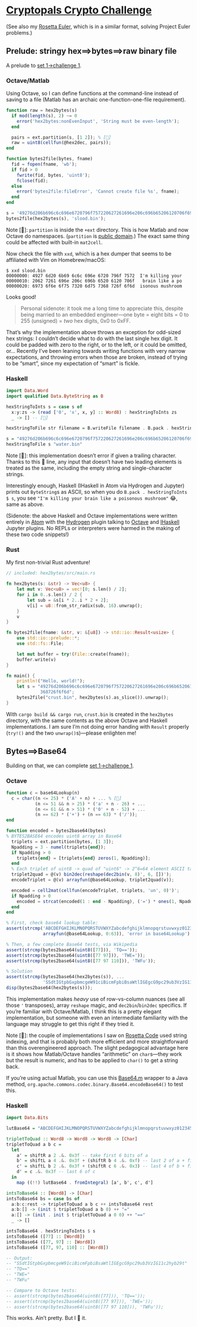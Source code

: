 # [Cryptopals Crypto Challenge](https://cryptopals.com/)

(See also my [Rosetta Euler](https://github.com/fasiha/rosetta-euler), which is in a similar format, solving Project Euler problems.)

## Prelude: stringy hex⟹bytes⟹raw binary file

A prelude to [set 1→challenge 1](https://cryptopals.com/sets/1/challenges/1).

### Octave/Matlab
Using Octave, so I can define functions at the command-line instead of saving to a file (Matlab has an archaic one-function-one-file requirement).
~~~octave
function raw = hex2bytes(s)
  if mod(length(s), 2) ~= 0
    error('hex2bytes:nonEvenInput', 'String must be even-length');
  end

  pairs = ext.partition(s, [1 2]); % [👜]
  raw = uint8(cellfun(@hex2dec, pairs));
end

function bytes2file(bytes, fname)
  fid = fopen(fname, 'wb');
  if fid > 0
    fwrite(fid, bytes, 'uint8');
    fclose(fid);
  else
    error('bytes2file:fileError', 'Cannot create file %s', fname);
  end
end

s = '49276d206b696c6c696e6720796f757220627261696e206c696b65206120706f69736f6e6f7573206d757368726f6f6d';
bytes2file(hex2bytes(s), 'slood.bin');
~~~

Note [👜]: `partition` is inside the `+ext` directory. This is how Matlab and now Octave do namespaces. (`partition` is [public domain](https://github.com/fasiha/personal-matlab-namespace/blob/master/%2Barf/partition.m).) The exact same thing could be affected with built-in `mat2cell`.

Now check the file with `xxd`, which is a hex dumper that seems to be affiliated with Vim on Homebrew/macOS:
```
$ xxd slood.bin
00000000: 4927 6d20 6b69 6c6c 696e 6720 796f 7572  I'm killing your
00000010: 2062 7261 696e 206c 696b 6520 6120 706f   brain like a po
00000020: 6973 6f6e 6f75 7320 6d75 7368 726f 6f6d  isonous mushroom
```
Looks good!

> Personal sidenote: it took me a long time to appreciate this, despite being married to an embedded engineer—one byte = eight bits = 0 to 255 (unsigned) = *two* hex digits, 0x0 to 0xFF.

That’s why the implementation above throws an exception for odd-sized hex strings: I couldn’t decide what to do with the last single hex digit. It could be padded with zero to the right, or to the left, or it could be omitted, or… Recently I’ve been leaning towards writing functions with very narrow expectations, and throwing errors when those are broken, instead of trying to be “smart”, since my expectation of “smart” is fickle.

### Haskell

~~~haskell
import Data.Word
import qualified Data.ByteString as B

hexStringToInts s = case s of
  x:y:zs -> (read ['0', 'x', x, y] :: Word8) : hexStringToInts zs
  _ -> [] -- [👟]

hexStringToFile str filename = B.writeFile filename . B.pack . hexStringToInts $ str

s = "49276d206b696c6c696e6720796f757220627261696e206c696b65206120706f69736f6e6f7573206d757368726f6f6d"
hexStringToFile s "water.bin"
~~~
Note [👟]: this implementation doesn’t error if given a trailing character. Thanks to this 👟 line, any input that doesn’t have two leading elements is treated as the same, including the empty string and single-character strings.

Interestingly enough, Haskell (IHaskell in Atom via Hydrogen and Jupyter) prints out `ByteString`s as ASCII, so when you do `B.pack . hexStringToInts $ s`, you see `"I'm killing your brain like a poisonous mushroom"` 😂, same as above.

(Sidenote: the above Haskell and Octave implementations were written entirely in [Atom](https://atom.io) with the [Hydrogen](https://atom.io/packages/hydrogen) plugin talking to [Octave](https://github.com/Calysto/octave_kernel) and [IHaskell](https://github.com/gibiansky/IHaskell) Jupyter plugins. No REPLs or interpreters were harmed in the making of these two code snippets!)

### Rust
My first non-trivial Rust adventure!
~~~rust
// included: hex2bytes/src/main.rs

fn hex2bytes(s: &str) -> Vec<u8> {
    let mut v: Vec<u8> = vec![0; s.len() / 2];
    for i in 0..s.len() / 2 {
        let sub = &s[i * 2..i * 2 + 2];
        v[i] = u8::from_str_radix(sub, 16).unwrap();
    }
    v
}

fn bytes2file(fname: &str, v: &[u8]) -> std::io::Result<usize> {
    use std::io::prelude::*;
    use std::fs::File;

    let mut buffer = try!(File::create(fname));
    buffer.write(v)
}

fn main() {
    println!("Hello, world!");
    let s = "49276d206b696c6c696e6720796f757220627261696e206c696b65206120706f69736f6e6f7573206d757\
             368726f6f6d";
    bytes2file("crust.bin", hex2bytes(s).as_slice()).unwrap();
}
~~~
With `cargo build && cargo run`, `crust.bin` is created in the `hex2bytes` directory, with the same contents as the above Octave and Haskell implementations. I am sure I’m not doing error handing with `Result` properly (`try!()` and the two `unwrap()`s)—please enlighten me!

## Bytes⟹Base64

Building on that, we can complete [set 1→challenge 1](https://cryptopals.com/sets/1/challenges/1).

### Octave
~~~octave
function c = base64Lookup(n)
  c = char((n <= 25) * ('A' + n) + ... % [🌂]
           (n <= 51 && n > 25) * ('a' + n - 26) + ...
           (n <= 61 && n > 51) * ('0' + n - 52) + ...
           (n == 62) * ('+') + (n == 63) * ('/'));
end

function encoded = bytes2base64(bytes)
% BYTES2BASE64 encodes uint8 array in Base64
  triplets = ext.partition(bytes, [1 3]);
  Npadding = 3 - numel(triplets{end});
  if Npadding > 0
    triplets{end} = [triplets{end} zeros(1, Npadding)];
  end
  % Each triplet of uint8 -> quad of "uint6" -> 2^6=64 element ASCII table
  triplet2quad = @(v) bin2dec(reshape(dec2bin(v, 8)', 6, [])');
  encodeTriplet = @(v) arrayfun(@base64Lookup, triplet2quad(v));

  encoded = cell2mat(cellfun(encodeTriplet, triplets, 'un', 0)')';
  if Npadding > 0
    encoded = strcat(encoded(1 : end - Npadding), ('=') * ones(1, Npadding));
  end
end

% First, check base64 lookup table:
assert(strcmp('ABCDEFGHIJKLMNOPQRSTUVWXYZabcdefghijklmnopqrstuvwxyz0123456789+/', ...
              arrayfun(@base64Lookup, 0:63)), 'error in base64Lookup')

% Then, a few complete Base64 tests, via Wikipedia
assert(strcmp(bytes2base64(uint8([77])), 'TQ=='));
assert(strcmp(bytes2base64(uint8([77 97])), 'TWE='));
assert(strcmp(bytes2base64(uint8([77 97 110])), 'TWFu'));

% Solution
assert(strcmp(bytes2base64(hex2bytes(s)), ...
              'SSdtIGtpbGxpbmcgeW91ciBicmFpbiBsaWtlIGEgcG9pc29ub3VzIG11c2hyb29t'));
disp(bytes2base64(hex2bytes(s)));
~~~
This implementation makes *heavy* use of row-vs-column nuances (see all those `'` transposes), array `reshape` magic, and `dec2bin`/`bin2dec` specifics. If you’re familiar with Octave/Matlab, I think this is a pretty elegant implementation, but someone with even an intermediate familiarity with the language may struggle to get this right if they tried it.

Note [🌂]: the couple of implementations I saw on [Rosetta Code](http://rosettacode.org/wiki/Base64_encode_data#Manual_implementation) used string indexing, and that is probably both more efficient and more straightforward than this overengineered approach. The slight pedagogical advantage here is it shows how Matlab/Octave handles “arithmetic” on `char`s—they work but the result is numeric, and has to be applied to `char()` to get a string back.

If you’re using actual Matlab, you can use this [Base64.m](https://github.com/fasiha/personal-matlab-namespace/blob/master/%2Barf/Base64m.m) wrapper to a Java method, `org.apache.commons.codec.binary.Base64.encodeBase64()` to test this.

### Haskell
~~~haskell
import Data.Bits

lutBase64 = "ABCDEFGHIJKLMNOPQRSTUVWXYZabcdefghijklmnopqrstuvwxyz0123456789"

tripletToQuad :: Word8 -> Word8 -> Word8 -> [Char]
tripletToQuad a b c =
  let
    a' = shiftR a 2 .&. 0x3f -- take first 6 bits of a
    b' = shiftL a 4 .&. 0x3f + (shiftR b 4 .&. 0xf) -- last 2 of a + first 4 of b
    c' = shiftL b 2 .&. 0x3f + (shiftR c 6 .&. 0x3) -- last 4 of b + first 2 of c
    d' = c .&. 0x3f -- last 6 of c
  in
    map ((!!) lutBase64 . fromIntegral) [a', b', c', d']

intsToBase64 :: [Word8] -> [Char]
intsToBase64 bs = case bs of
  a:b:c:rest -> tripletToQuad a b c ++ intsToBase64 rest
  a:b:[] -> (init $ tripletToQuad a b 0) ++ "="
  a:[] -> (init . init $ tripletToQuad a 0 0) ++ "=="
  _ -> []

intsToBase64 . hexStringToInts $ s
intsToBase64 ([77] :: [Word8])
intsToBase64 ([77, 97] :: [Word8])
intsToBase64 ([77, 97, 110] :: [Word8])

-- Output:
-- "SSdtIGtpbGxpbmcgeW91ciBicmFpbiBsaWtlIGEgcG9pc29ub3VzIG11c2hyb29t"
-- "TQ=="
-- "TWE="
-- "TWFu"

-- Compare to Octave tests:
-- assert(strcmp(bytes2base64(uint8([77])), 'TQ=='));
-- assert(strcmp(bytes2base64(uint8([77 97])), 'TWE='));
-- assert(strcmp(bytes2base64(uint8([77 97 110])), 'TWFu'));
~~~
This works. Ain’t pretty. But I 🐷 it.
